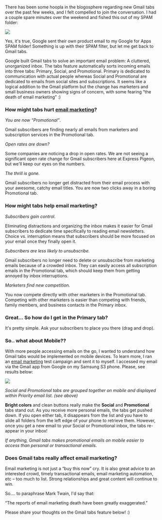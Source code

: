 There has been some hoopla in the blogosphere regarding new Gmail tabs
over the past few weeks, and I felt compelled to join the conversation.
I had a couple spare minutes over the weekend and fished this out of my
SPAM folder:

![](${blog_base_url}/images/2013/Selection_999403.png )

Yes, it&apos;s true, Google sent their own product email to my Google for
Apps SPAM folder! Something is up with their SPAM filter, but let me get
back to Gmail tabs.

Google built Gmail tabs to solve an important email problem: A
cluttered, unorganized inbox. The tabs feature automatically sorts
incoming emails into three tabs: Primary, Social, and Promotional.
Primary is dedicated to communication with actual people whereas Social
and Promotional are dedicated to emails from social sites and
subscriptions. It seems like a logical addition to the Gmail platform
but the change has marketers and small business owners showing signs of
concern, with some fearing “the death of email marketing” :)

### How might tabs hurt [email marketing](http://expresspigeon.com)?

*You are now “Promotional”*.

Gmail subscribers are finding nearly all emails from marketers and
subscription services in the Promotional tab.

*Open rates are down?*

Some companies are noticing a drop in open rates. We are not seeing a
significant open rate change for Gmail subscribers here at Express
Pigeon, but we&apos;ll keep our eyes on the numbers.

*The thrill is gone.*

Gmail subscribers no longer get distracted from their email process
with your awesome, catchy email titles. You are now two clicks away in a
boring Promotional tab.

### How might tabs help email marketing?

*Subscribers gain control.*

Eliminating distractions and organizing the inbox makes it easier for
Gmail subscribers to dedicate time specifically to reading email
newsletters. Choice vs. interruption means that subscribers should be
more focused on your email once they finally open it.

*Subscribers are less likely to unsubscribe.*

Gmail subscribers no longer need to delete or unsubscribe from
marketing emails because of a crowded inbox. They can easily access all
subscription emails in the Promotional tab, which should keep them from
getting annoyed by inbox interruptions.

*Marketers find new competition.*

You now compete directly with other marketers in the Promotional tab.
Competing with other marketers is easier than competing with friends,
family members, and business contacts in the Primary inbox.

### Great... So how do I get in the Primary tab?

It&apos;s pretty simple. Ask your subscribers to place you there (drag and
drop).

### So.. what about Mobile??

With more people accessing emails on the go, I wanted to understand how
Gmail tabs would be implemented on mobile devices. To learn more, I ran
an [email marketing](http://expresspigeon.com) test campaign and sent it to myself. I accessed
my email via the Gmail app from Google on my Samsung S3 phone. Please,
see results below:

![](${blog_base_url}/images/2013/Selection_999404.png)

*Social and Promotional tabs are grouped together on mobile and
displayed within Priority email list. (see above)*

**Bright colors** and clean buttons really
make the **Social** and
**Promotional** tabs stand out. As
you receive more personal emails, the tabs get pushed down. If you open
either tab, it disappears from the list and you have to slide all
folders from the left edge of your phone to retrieve them. However, once
you get a new email to your Social or Promotional inbox, the tabs
re-appear in your inbox!

*If anything, Gmail tabs makes promotional emails on mobile easier to
access than personal or transactional emails.*

### Does Gmail tabs really affect email marketing?

Email marketing is not just a “buy this now” cry. It is also great
advice to an interested crowd, timely transactional emails, email
marketing automation, etc – too much to list. Strong relationships and
great content will continue to win.

So.... to paraphrase Mark Twain, I&apos;d say that:

“The reports of email marketing death have been greatly exaggerated.”

Please share your thoughts on the Gmail tabs feature below! :)
